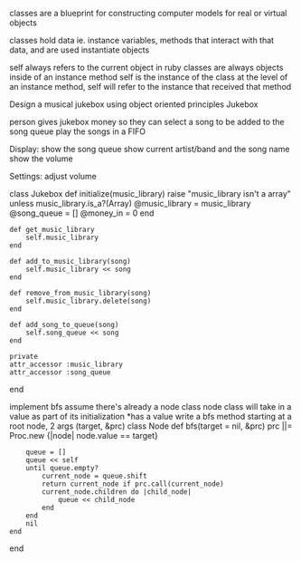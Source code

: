 classes are a blueprint for constructing computer models for real or virtual objects

classes hold data ie. instance variables, methods that interact with that data, and are used
instantiate objects

self always refers to the current object
in ruby classes are always objects
inside of an instance method self is the instance of the class
at the level of an instance method, self will refer to the instance that received
that method

Design a musical jukebox using object oriented principles
Jukebox

person gives jukebox money so they can select a song to be added to the song queue
play the songs in a FIFO

Display:
show the song queue
show current artist/band and the song name
show the volume

Settings:
adjust volume

class Jukebox
    def initialize(music_library)
        raise "music_library isn't a array" unless music_library.is_a?(Array)
        @music_library = music_library
        @song_queue = []
        @money_in = 0
    end

    def get_music_library
        self.music_library
    end

    def add_to_music_library(song)
        self.music_library << song
    end

    def remove_from_music_library(song)
        self.music_library.delete(song)
    end

    def add_song_to_queue(song)
        self.song_queue << song
    end

    private
    attr_accessor :music_library
    attr_accessor :song_queue
end

implement bfs
assume there's already a node class
node class will take in a value as part of its initialization *has a value
write a bfs method starting at a root node, 2 args (target, &prc)
class Node
    def bfs(target = nil, &prc)
        prc ||= Proc.new {|node| node.value == target}
        
        queue = []
        queue << self
        until queue.empty?
            current_node = queue.shift
            return current_node if prc.call(current_node)
            current_node.children do |child_node|
                queue << child_node
            end
        end
        nil
    end
end